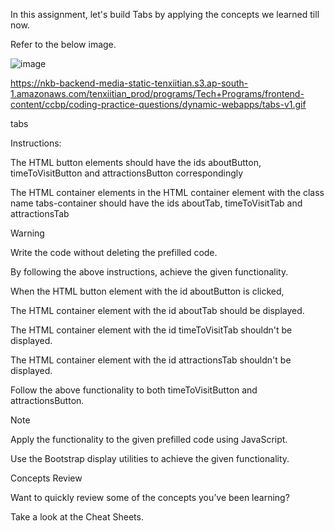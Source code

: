 In this assignment, let's build Tabs by applying the concepts we learned till now.

Refer to the below image.

![image](https://github.com/bukka5sandhya/Tabs/assets/133884532/bca74ef9-6a9d-49b6-b8a8-e6cf132e3705)

https://nkb-backend-media-static-tenxiitian.s3.ap-south-1.amazonaws.com/tenxiitian_prod/programs/Tech+Programs/frontend-content/ccbp/coding-practice-questions/dynamic-webapps/tabs-v1.gif

tabs

Instructions:

The HTML button elements should have the ids aboutButton, timeToVisitButton and attractionsButton correspondingly

The HTML container elements in the HTML container element with the class name tabs-container should have the ids aboutTab, timeToVisitTab and attractionsTab

Warning

Write the code without deleting the prefilled code.

By following the above instructions, achieve the given functionality.

When the HTML button element with the id aboutButton is clicked,

The HTML container element with the id aboutTab should be displayed.

The HTML container element with the id timeToVisitTab shouldn't be displayed.

The HTML container element with the id attractionsTab shouldn't be displayed.

Follow the above functionality to both timeToVisitButton and attractionsButton.


Note

Apply the functionality to the given prefilled code using JavaScript.

Use the Bootstrap display utilities to achieve the given functionality.

Concepts Review

Want to quickly review some of the concepts you’ve been learning?

Take a look at the Cheat Sheets.
